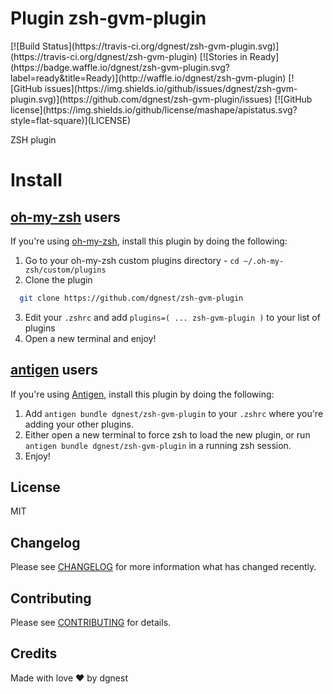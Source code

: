 # Plugin zsh-gvm-plugin

<span class="badges" align="center">
[![Build Status](https://travis-ci.org/dgnest/zsh-gvm-plugin.svg)](https://travis-ci.org/dgnest/zsh-gvm-plugin)
[![Stories in Ready](https://badge.waffle.io/dgnest/zsh-gvm-plugin.svg?label=ready&title=Ready)](http://waffle.io/dgnest/zsh-gvm-plugin)
[![GitHub issues](https://img.shields.io/github/issues/dgnest/zsh-gvm-plugin.svg)](https://github.com/dgnest/zsh-gvm-plugin/issues)
[![GitHub license](https://img.shields.io/github/license/mashape/apistatus.svg?style=flat-square)](LICENSE)
</span>


ZSH plugin

# Install

## [oh-my-zsh](https://github.com/robbyrussell/oh-my-zsh) users

If you're using [oh-my-zsh](https://gitub.com/robbyrussell/oh-my-zsh), install this plugin by doing the following:

1. Go to your oh-my-zsh custom plugins directory - `cd ~/.oh-my-zsh/custom/plugins`
2. Clone the plugin
```bash
  git clone https://github.com/dgnest/zsh-gvm-plugin
```

3. Edit your `.zshrc` and add `plugins=( ... zsh-gvm-plugin )` to your list of plugins
4. Open a new terminal and enjoy!

## [antigen](https://github.com/zsh-users/antigen) users

If you're using [Antigen](https://github.com/zsh-lovers/antigen), install this plugin by doing the following:

1. Add `antigen bundle dgnest/zsh-gvm-plugin` to your `.zshrc` where you're adding your other plugins.
2. Either open a new terminal to force zsh to load the new plugin, or run `antigen bundle dgnest/zsh-gvm-plugin` in a running zsh session.
3. Enjoy!


## License

MIT

## Changelog

Please see [CHANGELOG](CHANGELOG.md) for more information what has changed recently.

## Contributing

Please see [CONTRIBUTING](CONTRIBUTING.md) for details.

## Credits

Made with love :heart: by dgnest

<!-- Other -->

[link-author]: https://github.com/luismayta
[link-contributors]: contributors